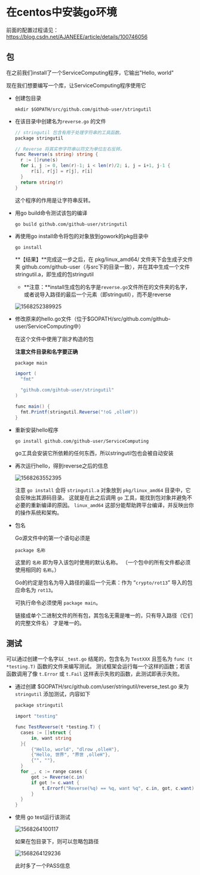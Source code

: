 # 在centos中安装go环境

前面的配置过程请见：https://blog.csdn.net/AJANEEE/article/details/100746056



## 包

在之前我们install了一个ServiceComputing程序，它输出"Hello, world"

现在我们想要编写一个库，让ServiceComputing程序使用它

- 创建包目录

  ```
  mkdir $GOPATH/src/github.com/github-user/stringutil
  ```

  

- 在该目录中创建名为`reverse.go` 的文件

  ```csharp
  // stringutil 包含有用于处理字符串的工具函数。
  package stringutil
  
  // Reverse 将其实参字符串以符文为单位左右反转。
  func Reverse(s string) string {
  	r := []rune(s)
  	for i, j := 0, len(r)-1; i < len(r)/2; i, j = i+1, j-1 {
  		r[i], r[j] = r[j], r[i]
  	}
  	return string(r)
  }
  ```

  这个程序的作用是让字符串反转。

- 用go build命令测试该包的编译

  ```
  go build github.com/github-user/stringutil
  ```

- 再使用go install命令将包的对象放到gowork的pkg目录中

  ```
  go install
  ```

  **【结果】**完成这一步之后，在 pkg/linux_amd64/ 文件夹下会生成子文件夹 github.com/github-user（与src下的目录一致），并在其中生成一个文件stringutil.a，即生成的包stringutil

  - **注意：**install生成包的名字是`reverse.go`文件所在的文件夹的名字，或者说导入路径的最后一个元素（即stringutil），而不是reverse

  ![1568252389925](C:\Users\LENOVO\AppData\Roaming\Typora\typora-user-images\1568252389925.png)

- 修改原来的hello.go文件（位于$GOPATH/src/github.com/github-user/ServiceComputing中）

  在这个文件中使用了刚才构造的包

  **注意文件目录和名字要正确**

  ```csharp
  package main
  
  import (
  	"fmt"
  
  	"github.com/gihtub-user/stringutil"
  )
  
  func main() {
  	fmt.Printf(stringutil.Reverse("!oG ,olleH"))
  }
  ```

- 重新安装hello程序

  ```
  go install github.com/github-user/ServiceComputing
  ```

  go工具会安装它所依赖的任何东西，所以stringutil包也会被自动安装

- 再次运行hello，得到reverse之后的信息

  ![1568263552395](C:\Users\LENOVO\AppData\Roaming\Typora\typora-user-images\1568263552395.png)

  注意 `go install` 会将 `stringutil.a` 对象放到 `pkg/linux_amd64` 目录中，它会反映出其源码目录。 这就是在此之后调用 `go` 工具，能找到包对象并避免不必要的重新编译的原因。 `linux_amd64` 这部分能帮助跨平台编译，并反映出你的操作系统和架构。

- 包名

  Go源文件中的第一个语句必须是

  ```
  package 名称
  ```

  这里的 `名称` 即为导入该包时使用的默认名称。 （一个包中的所有文件都必须使用相同的 `名称`。）

  Go的约定是包名为导入路径的最后一个元素：作为 “`crypto/rot13`” 导入的包应命名为 `rot13`。

  可执行命令必须使用 `package main`。

  链接成单个二进制文件的所有包，其包名无需是唯一的，只有导入路径（它们的完整文件名） 才是唯一的。



## 测试

可以通过创建一个名字以 `_test.go` 结尾的，包含名为 `TestXXX` 且签名为 `func (t *testing.T)` 函数的文件来编写测试。 测试框架会运行每一个这样的函数；若该函数调用了像 `t.Error` 或 `t.Fail` 这样表示失败的函数，此测试即表示失败。

- 通过创建 $GOPATH/src/github.com/user/stringutil/reverse_test.go 来为 `stringutil` 添加测试，内容如下

  ```csharp
  package stringutil
  
  import "testing"
  
  func TestReverse(t *testing.T) {
  	cases := []struct {
  		in, want string
  	}{
  		{"Hello, world", "dlrow ,olleH"},
  		{"Hello, 世界", "界世 ,olleH"},
  		{"", ""},
  	}
  	for _, c := range cases {
  		got := Reverse(c.in)
  		if got != c.want {
  			t.Errorf("Reverse(%q) == %q, want %q", c.in, got, c.want)
  		}
  	}
  }
  ```

- 使用 go test运行该测试

  ![1568264100117](C:\Users\LENOVO\AppData\Roaming\Typora\typora-user-images\1568264100117.png)

  如果在包目录下，则可以忽略包路径

  ![1568264129236](C:\Users\LENOVO\AppData\Roaming\Typora\typora-user-images\1568264129236.png)

  此时多了一个PASS信息